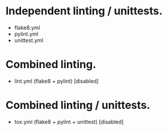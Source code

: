 # Independent linting / unittests.
- flake8.yml
- pylint.yml
- unittest.yml

# Combined linting.
- lint.yml (flake8 + pylint) [disabled]

# Combined linting / unittests.
- tox.yml (flake8 + pylint + unittest) [disabled]
